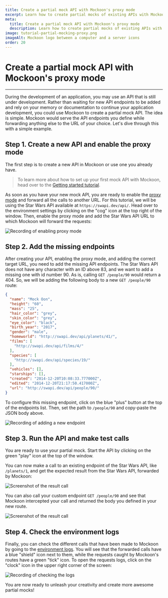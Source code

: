 ```yaml
---
title: Create a partial mock API with Mockoon's proxy mode
excerpt: Learn how to create partial mocks of existing APIs with Mockoon's proxy mode in three easy steps
meta:
  title: Create a partial mock API with Mockoon's proxy mode
  description: Learn how to create partial mocks of existing APIs with Mockoon's proxy mode and forward trafic to a REST API in three easy steps
image: tutorial-partial-mocking-proxy.png
imageAlt: Mockoon logo between a computer and a server icons
order: 20
---
```


# Create a partial mock API with Mockoon's proxy mode

---

During the development of an application, you may use an API that is still under development. Rather than waiting for new API endpoints to be added and rely on your memory or documentation to continue your application development, you could use Mockoon to create a partial mock API. The idea is simple. Mockoon would serve the API endpoints you define while forwarding anything else to the URL of your choice. Let's dive through this with a simple example.

## Step 1. Create a new API and enable the proxy mode

The first step is to create a new API in Mockoon or use one you already have. 

> To learn more about how to set up your first mock API with Mockoon, head over to the [Getting started tutorial](tutorials:getting-started).

As soon as you have your new mock API, you are ready to enable the [proxy mode](docs:proxy-mode) and forward all the calls to another URL. For this tutorial, we will be using the Star Wars API available at `https://swapi.dev/api/`. Head over to the environment settings by clicking on the "cog" icon at the top right of the window. Then, enable the proxy mode and add the Star Wars API URL to which Mockoon will forward the requests:

![Recording of enabling proxy mode](/images/tutorials/proxy-mode/enable-proxy-mode.gif)

## Step 2. Add the missing endpoints

After creating your API, enabling the proxy mode, and adding the correct target URL, you need to add the missing API endpoints. 
The Star Wars API does not have any character with an ID above 83, and we want to add a missing one with id number 90. As is, calling `GET /people/90` would return a 404. So, we will be adding the following body to a new `GET /people/90` route:

```json
{
  "name": "Mock Oon",
  "height": "60",
  "mass": "25",
  "hair_color": "grey",
  "skin_color": "grey",
  "eye_color": "black",
  "birth_year": "2017",
  "gender": "male",
  "homeworld": "http://swapi.dev/api/planets/41/",
  "films": [
    "http://swapi.dev/api/films/4/"
  ],
  "species": [
    "http://swapi.dev/api/species/19/"
  ],
  "vehicles": [],
  "starships": [],
  "created": "2014-12-20T10:08:33.777000Z",
  "edited": "2014-12-20T21:17:50.417000Z",
  "url": "http://swapi.dev/api/people/90/"
}
```

To configure this missing endpoint, click on the blue "plus" button at the top of the endpoints list. Then, set the path to `/people/90` and copy-paste the JSON body above. 

![Recording of adding a new endpoint](/images/tutorials/proxy-mode/add-new-endpoint.gif)

## Step 3. Run the API and make test calls

You are ready to use your partial mock. Start the API by clicking on the green "play" icon at the top of the window. 

You can now make a call to an existing endpoint of the Star Wars API, like `/planets/1`, and get the expected result from the Star Wars API, forwarded by Mockoon: 

![Screenshot of the result call](/images/tutorials/proxy-mode/result-call-existing-endpoint.png)

You can also call your custom endpoint `GET /people/90` and see that Mockoon intercepted your call and returned the body you defined in your new route. 

![Screenshot of the result call](/images/tutorials/proxy-mode/result-call-endpoint.png)

## Step 4. Check the environment logs

Finally, you can check the different calls that have been made to Mockoon by going to the [environment logs](docs:requests-logging). You will see that the forwarded calls have a blue "shield" icon next to them, while the requests caught by Mockoon's routes have a green "tick" icon. 
To open the requests logs, click on the "clock" icon in the upper right corner of the screen:

![Recording of checking the logs](/images/tutorials/proxy-mode/verify-call-logs.gif)

You are now ready to unleash your creativity and create more awesome partial mocks!
